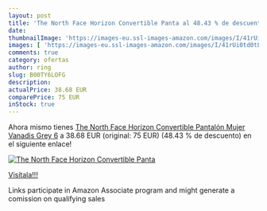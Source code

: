 ```yaml
---
layout: post
title: 'The North Face Horizon Convertible Panta al 48.43 % de descuento'
date: 
thumbnailImage: 'https://images-eu.ssl-images-amazon.com/images/I/41rUi0td0tL._SL200_.jpg'
images: [ 'https://images-eu.ssl-images-amazon.com/images/I/41rUi0td0tL._SL200_.jpg' ]
comments: true
category: ofertas
author: ring
slug: B00TY6LOFG
description:
actualPrice: 38.68 EUR
comparePrice: 75 EUR
inStock: true
---
```


Ahora mismo tienes [The North Face Horizon Convertible Pantalón  Mujer  Vanadis Grey  6](https://www.amazon.es/dp/B00TY6LOFG/?tag=tolees-21) a 38.68 EUR (original: 75 EUR) (48.43 %  de descuento) en el siguiente enlace!

[![The North Face Horizon Convertible Panta](https://images-eu.ssl-images-amazon.com/images/I/41rUi0td0tL._SL200_.jpg)](https://www.amazon.es/dp/B00TY6LOFG/?tag=tolees-21)

[Visítala!!!](https://www.amazon.es/dp/B00TY6LOFG/?tag=tolees-21)

Links participate in Amazon Associate program and might generate a comission on qualifying sales
